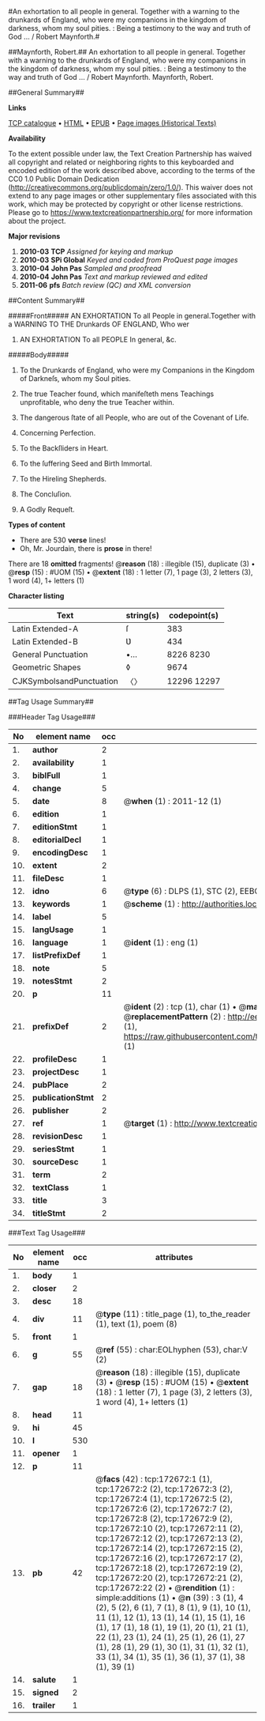 #An exhortation to all people in general. Together with a warning to the drunkards of England, who were my companions in the kingdom of darkness, whom my soul pities. : Being a testimony to the way and truth of God ... / Robert Maynforth.#

##Maynforth, Robert.##
An exhortation to all people in general. Together with a warning to the drunkards of England, who were my companions in the kingdom of darkness, whom my soul pities. : Being a testimony to the way and truth of God ... / Robert Maynforth.
Maynforth, Robert.

##General Summary##

**Links**

[TCP catalogue](http://www.ota.ox.ac.uk/tcp/)  • 
[HTML](http://tei.it.ox.ac.uk/tcp/Texts-HTML/free/A89/A89009.html)  • 
[EPUB](http://tei.it.ox.ac.uk/tcp/Texts-EPUB/free/A89/A89009.epub) • 
[Page images (Historical Texts)](https://historicaltexts.jisc.ac.uk/eebo-45789361e)

**Availability**

To the extent possible under law, the Text Creation Partnership has waived all copyright and related or neighboring rights to this keyboarded and encoded edition of the work described above, according to the terms of the CC0 1.0 Public Domain Dedication (http://creativecommons.org/publicdomain/zero/1.0/). This waiver does not extend to any page images or other supplementary files associated with this work, which may be protected by copyright or other license restrictions. Please go to https://www.textcreationpartnership.org/ for more information about the project.

**Major revisions**

1. __2010-03__ __TCP__ *Assigned for keying and markup*
1. __2010-03__ __SPi Global__ *Keyed and coded from ProQuest page images*
1. __2010-04__ __John Pas__ *Sampled and proofread*
1. __2010-04__ __John Pas__ *Text and markup reviewed and edited*
1. __2011-06__ __pfs__ *Batch review (QC) and XML conversion*

##Content Summary##

#####Front#####
AN EXHORTATION To all People in general.Together with a WARNING TO THE Drunkards OF ENGLAND, Who wer
1. AN EXHORTATION To all PEOPLE In general, &c.

#####Body#####

1. To the Drunkards of England, who were my Companions in the Kingdom of Darkneſs, whom my Soul pities.

1. The true Teacher found, which manifeſteth mens Teachings unprofitable, who deny the true Teacher within.

1. The dangerous ſtate of all People, who are out of the Covenant of Life.

1. Concerning Perfection.

1. To the Backſliders in Heart.

1. To the ſuffering Seed and Birth Immortal.

1. To the Hireling Shepherds.

1. The Concluſion.

1. A Godly Requeſt.

**Types of content**

  * There are 530 **verse** lines!
  * Oh, Mr. Jourdain, there is **prose** in there!

There are 18 **omitted** fragments! 
 @__reason__ (18) : illegible (15), duplicate (3)  •  @__resp__ (15) : #UOM (15)  •  @__extent__ (18) : 1 letter (7), 1 page (3), 2 letters (3), 1 word (4), 1+ letters (1)

**Character listing**


|Text|string(s)|codepoint(s)|
|---|---|---|
|Latin Extended-A|ſ|383|
|Latin Extended-B|Ʋ|434|
|General Punctuation|•…|8226 8230|
|Geometric Shapes|◊|9674|
|CJKSymbolsandPunctuation|〈〉|12296 12297|

##Tag Usage Summary##

###Header Tag Usage###

|No|element name|occ|attributes|
|---|---|---|---|
|1.|__author__|2||
|2.|__availability__|1||
|3.|__biblFull__|1||
|4.|__change__|5||
|5.|__date__|8| @__when__ (1) : 2011-12 (1)|
|6.|__edition__|1||
|7.|__editionStmt__|1||
|8.|__editorialDecl__|1||
|9.|__encodingDesc__|1||
|10.|__extent__|2||
|11.|__fileDesc__|1||
|12.|__idno__|6| @__type__ (6) : DLPS (1), STC (2), EEBO-CITATION (1), OCLC (1), VID (1)|
|13.|__keywords__|1| @__scheme__ (1) : http://authorities.loc.gov/ (1)|
|14.|__label__|5||
|15.|__langUsage__|1||
|16.|__language__|1| @__ident__ (1) : eng (1)|
|17.|__listPrefixDef__|1||
|18.|__note__|5||
|19.|__notesStmt__|2||
|20.|__p__|11||
|21.|__prefixDef__|2| @__ident__ (2) : tcp (1), char (1)  •  @__matchPattern__ (2) : ([0-9\-]+):([0-9IVX]+) (1), (.+) (1)  •  @__replacementPattern__ (2) : http://eebo.chadwyck.com/downloadtiff?vid=$1&page=$2 (1), https://raw.githubusercontent.com/textcreationpartnership/Texts/master/tcpchars.xml#$1 (1)|
|22.|__profileDesc__|1||
|23.|__projectDesc__|1||
|24.|__pubPlace__|2||
|25.|__publicationStmt__|2||
|26.|__publisher__|2||
|27.|__ref__|1| @__target__ (1) : http://www.textcreationpartnership.org/docs/. (1)|
|28.|__revisionDesc__|1||
|29.|__seriesStmt__|1||
|30.|__sourceDesc__|1||
|31.|__term__|2||
|32.|__textClass__|1||
|33.|__title__|3||
|34.|__titleStmt__|2||


###Text Tag Usage###

|No|element name|occ|attributes|
|---|---|---|---|
|1.|__body__|1||
|2.|__closer__|2||
|3.|__desc__|18||
|4.|__div__|11| @__type__ (11) : title_page (1), to_the_reader (1), text (1), poem (8)|
|5.|__front__|1||
|6.|__g__|55| @__ref__ (55) : char:EOLhyphen (53), char:V (2)|
|7.|__gap__|18| @__reason__ (18) : illegible (15), duplicate (3)  •  @__resp__ (15) : #UOM (15)  •  @__extent__ (18) : 1 letter (7), 1 page (3), 2 letters (3), 1 word (4), 1+ letters (1)|
|8.|__head__|11||
|9.|__hi__|45||
|10.|__l__|530||
|11.|__opener__|1||
|12.|__p__|11||
|13.|__pb__|42| @__facs__ (42) : tcp:172672:1 (1), tcp:172672:2 (2), tcp:172672:3 (2), tcp:172672:4 (1), tcp:172672:5 (2), tcp:172672:6 (2), tcp:172672:7 (2), tcp:172672:8 (2), tcp:172672:9 (2), tcp:172672:10 (2), tcp:172672:11 (2), tcp:172672:12 (2), tcp:172672:13 (2), tcp:172672:14 (2), tcp:172672:15 (2), tcp:172672:16 (2), tcp:172672:17 (2), tcp:172672:18 (2), tcp:172672:19 (2), tcp:172672:20 (2), tcp:172672:21 (2), tcp:172672:22 (2)  •  @__rendition__ (1) : simple:additions (1)  •  @__n__ (39) : 3 (1), 4 (2), 5 (2), 6 (1), 7 (1), 8 (1), 9 (1), 10 (1), 11 (1), 12 (1), 13 (1), 14 (1), 15 (1), 16 (1), 17 (1), 18 (1), 19 (1), 20 (1), 21 (1), 22 (1), 23 (1), 24 (1), 25 (1), 26 (1), 27 (1), 28 (1), 29 (1), 30 (1), 31 (1), 32 (1), 33 (1), 34 (1), 35 (1), 36 (1), 37 (1), 38 (1), 39 (1)|
|14.|__salute__|1||
|15.|__signed__|2||
|16.|__trailer__|1||
